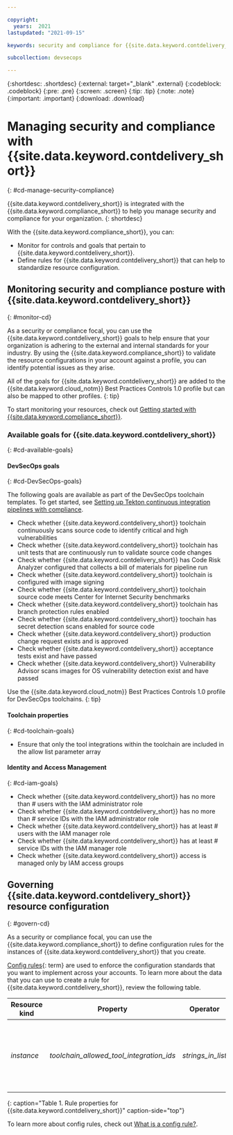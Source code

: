 ```yaml
---

copyright:
  years:  2021
lastupdated: "2021-09-15"

keywords: security and compliance for {{site.data.keyword.contdelivery_short}}, security for {{site.data.keyword.contdelivery_short}}, compliance for {{site.data.keyword.contdelivery_short}}

subcollection: devsecops

---
```


{:shortdesc: .shortdesc}
{:external: target="_blank" .external}
{:codeblock: .codeblock}
{:pre: .pre}
{:screen: .screen}
{:tip: .tip}
{:note: .note}
{:important: .important}
{:download: .download}

# Managing security and compliance with {{site.data.keyword.contdelivery_short}}
{: #cd-manage-security-compliance}

{{site.data.keyword.contdelivery_short}} is integrated with the {{site.data.keyword.compliance_short}} to help you manage security and compliance for your organization. 
{: shortdesc}

With the {{site.data.keyword.compliance_short}}, you can:
- Monitor for controls and goals that pertain to {{site.data.keyword.contdelivery_short}}.
- Define rules for {{site.data.keyword.contdelivery_short}} that can help to standardize resource configuration.

## Monitoring security and compliance posture with {{site.data.keyword.contdelivery_short}}
{: #monitor-cd}

As a security or compliance focal, you can use the {{site.data.keyword.contdelivery_short}} goals to help ensure that your organization is adhering to the external and internal standards for your industry. By using the {{site.data.keyword.compliance_short}} to validate the resource configurations in your account against a profile, you can identify potential issues as they arise.

All of the goals for {{site.data.keyword.contdelivery_short}} are added to the {{site.data.keyword.cloud_notm}} Best Practices Controls 1.0 profile but can also be mapped to other profiles.
{: tip}

To start monitoring your resources, check out [Getting started with {{site.data.keyword.compliance_short}}](/docs/security-compliance?topic=security-compliance-getting-started).

### Available goals for {{site.data.keyword.contdelivery_short}}
{: #cd-available-goals}

#### DevSecOps goals
{: #cd-DevSecOps-goals}

The following goals are available as part of the DevSecOps toolchain templates. To get started, see [Setting up Tekton continuous integration pipelines with compliance](/docs/devsecops?topic=devsecops-cd-devsecops-tekton-ci-compliance).

- Check whether {{site.data.keyword.contdelivery_short}} toolchain continuously scans source code to identify critical and high vulnerabilities
- Check whether {{site.data.keyword.contdelivery_short}} toolchain has unit tests that are continuously run to validate source code changes
- Check whether {{site.data.keyword.contdelivery_short}} has Code Risk Analyzer configured that collects a bill of materials for pipeline run
- Check whether {{site.data.keyword.contdelivery_short}} toolchain is configured with image signing
- Check whether {{site.data.keyword.contdelivery_short}} toolchain source code meets Center for Internet Security benchmarks
- Check whether {{site.data.keyword.contdelivery_short}} toolchain has branch protection rules enabled	
- Check whether {{site.data.keyword.contdelivery_short}} toochain has secret detection scans enabled for source code	
- Check whether {{site.data.keyword.contdelivery_short}} production change request exists and is approved	
- Check whether {{site.data.keyword.contdelivery_short}} acceptance tests exist and have passed
- Check whether {{site.data.keyword.contdelivery_short}} Vulnerability Advisor scans images for OS vulnerability detection exist and have passed

Use the {{site.data.keyword.cloud_notm}} Best Practices Controls 1.0 profile for DevSecOps toolchains.
{: tip}

#### Toolchain properties
{: #cd-toolchain-goals}

- Ensure that only the tool integrations within the toolchain are included in the allow list parameter array

#### Identity and Access Management
{: #cd-iam-goals}

- Check whether {{site.data.keyword.contdelivery_short}} has no more than # users with the IAM administrator role
- Check whether {{site.data.keyword.contdelivery_short}} has no more than # service IDs with the IAM administrator role
- Check whether {{site.data.keyword.contdelivery_short}} has at least # users with the IAM manager role
- Check whether {{site.data.keyword.contdelivery_short}} has at least # service IDs with the IAM manager role
- Check whether {{site.data.keyword.contdelivery_short}} access is managed only by IAM access groups

## Governing {{site.data.keyword.contdelivery_short}} resource configuration
{: #govern-cd}

As a security or compliance focal, you can use the {{site.data.keyword.compliance_short}} to define configuration rules for the instances of {{site.data.keyword.contdelivery_short}} that you create.

[Config rules](#x3084914){: term} are used to enforce the configuration standards that you want to implement across your accounts. To learn more about the data that you can use to create a rule for {{site.data.keyword.contdelivery_short}}, review the following table.

| Resource kind | Property | Operator | Value | Description |
|---------------|----------|---------------|-------|-------------|
| *instance* | *toolchain_allowed_tool_integration_ids* | *strings_in_list* | [Services that can be added to the list](https://github.com/open-toolchain/sdk/wiki/services.md){: external} | An array list of Strings that indicates the tools that can be bound to a toolchain. |
{: caption="Table 1. Rule properties for {{site.data.keyword.contdelivery_short}}" caption-side="top"}

To learn more about config rules, check out [What is a config rule?](/docs/security-compliance?topic=security-compliance-what-is-rule).
